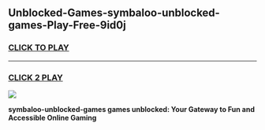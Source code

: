 
## Unblocked-Games-symbaloo-unblocked-games-Play-Free-9id0j
<h3>
<a href="https://premium76.site?title=symbaloo-unblocked-games&ref=17A">CLICK TO PLAY</a></h3>
<hr>

<h3>
<a href="https://premium76.site?title=symbaloo-unblocked-games&ref=17A">CLICK 2 PLAY</a>
  
</h3>

<a href="https://premium76.site?title=symbaloo-unblocked-games&ref=17A"><img src="https://clearcache.store/games.png"></a>


**symbaloo-unblocked-games games unblocked: Your Gateway to Fun and Accessible Online Gaming**
